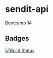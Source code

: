 # sendit-api
Bootcamp 14

## Badges

[![Build Status](https://travis-ci.org/masete/sendit-api.svg?branch=develop)](https://travis-ci.org/masete/sendit-api)